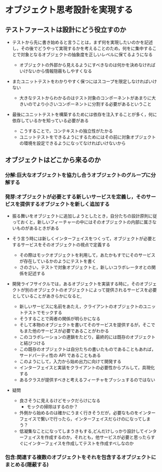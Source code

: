 # オブジェクト思考設計を実現する

## テストファーストは設計にどう役立すのか

- テストから先に書き始めると言うことは，まず何を実現したいのかを記述し，その後でどうやって実現するかを考えることのため，何をに集中することで対象となるオブジェクトの抽象度を正しいレベルに保てるようになる

  - オブジェクトの外部から見えるようにすべきなのは何かを決めなければいけないから情報隠蔽もしやすくなる

- またユニットテストをわかりやすく保つにはスコープを限定しなければいけない

  - 大きなテストからわかるのはテスト対象のコンポーネントがあまりに大きいのでより小さいコンポーネントに分割する必要があるということ

- 最後にユニットテストを構築するためには依存を注入することが多く，何に依存しているかを知っている必要がある
  - こうすることで，コンテキストの独立性がたかる
  - ユニットテストをできるようにするためにはその前に対象オブジェクトの環境を設定できるようになってなければいけないから

## オブジェクトはどこから来るのか

### 分解:巨大なオブジェクトを協力し合うオブジェクトのグループに分解する

### 発芽:オブジェクトが必要とする新しいサービスを定義し，そのサービスを提供するオブジェクトを新しく追加する

- 振る舞いをオブジェクトに追加しようとしたとき，自分たちの設計原則に従っておくと，新しいフィーチャーの中にはそのオブジェクトの内部に属さないものがあるときがある
- そう言う時には新しくインターフェイスをつくって，オブジェクトが必要とするサービスをそのオブジェクトの視点で定義する

  - その際はモックオブジェクトを利用して，あたかもすでにそのサービスが存在しているかのようにテストを書く
  - さのさい，テストで対象オブジェクトと，新しいコラボレータオとの関係を記述する

- 開発ライフサイクルでは，あるオブジェクトを実装する時に，そのオブジェクトが別のオブジェクトのオブジェクトによって提供されるサービスを必要としていることがあきらかになると,
  - 新しいサービスに名前をあたえ，クライアントのオブジェクトのユニットテストでモックする
  - そうすることで両者の関係が明らかになる
  - そして本物のオブジェクトを書いてそのサービスを提供するが，そこでもまた他のサービスが必要であることがわかる
  - このコラボレーションの連鎖をたどり，最終的には既存のオブジェクトと結びつける
  - この既存のオブジェクトは自分たちの書いたものであることもあれば，サードパーティ性の API であることもある
  - このようにして，入力から始め出力に向けて開発する
  - インターフェイスと実装をクライアントの必要性からプルして，具現化する
  - あるクラスが提供すべきと考えるフィーチャをプッシュするのではない
- 疑問

  - 良さそうに見えるけどモックだらけになる
    - モックの掃除はするのか？
  - 外側から始めるのは確かにうまく行きそうだが，必要なものをインターフェイスで繋いで行ったら，インターフェイスだらけのになってしまう？
  - 低凝集なことになってしまうきもする,どんだけしっかり設計してインターフェイスを作成するのか，それとも，他サービスが必要と思ったらすぐにインターフェイスを作成してテストを作成すべしなのか

### 包含:関連する複数のオブジェクトをそれを包含するオブジェクトにまとめる(隠蔽する)
